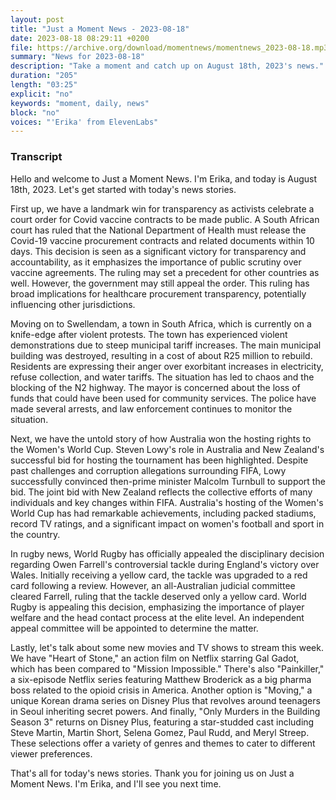 ```yaml
---
layout: post
title: "Just a Moment News - 2023-08-18"
date: 2023-08-18 08:29:11 +0200
file: https://archive.org/download/momentnews/momentnews_2023-08-18.mp3
summary: "News for 2023-08-18"
description: "Take a moment and catch up on August 18th, 2023's news."
duration: "205"
length: "03:25"
explicit: "no"
keywords: "moment, daily, news"
block: "no"
voices: "'Erika' from ElevenLabs"
---
```


### Transcript

Hello and welcome to Just a Moment News. I'm Erika, and today is August 18th, 2023. Let's get started with today's news stories.

First up, we have a landmark win for transparency as activists celebrate a court order for Covid vaccine contracts to be made public. A South African court has ruled that the National Department of Health must release the Covid-19 vaccine procurement contracts and related documents within 10 days. This decision is seen as a significant victory for transparency and accountability, as it emphasizes the importance of public scrutiny over vaccine agreements. The ruling may set a precedent for other countries as well. However, the government may still appeal the order. This ruling has broad implications for healthcare procurement transparency, potentially influencing other jurisdictions. 

Moving on to Swellendam, a town in South Africa, which is currently on a knife-edge after violent protests. The town has experienced violent demonstrations due to steep municipal tariff increases. The main municipal building was destroyed, resulting in a cost of about R25 million to rebuild. Residents are expressing their anger over exorbitant increases in electricity, refuse collection, and water tariffs. The situation has led to chaos and the blocking of the N2 highway. The mayor is concerned about the loss of funds that could have been used for community services. The police have made several arrests, and law enforcement continues to monitor the situation.

Next, we have the untold story of how Australia won the hosting rights to the Women's World Cup. Steven Lowy's role in Australia and New Zealand's successful bid for hosting the tournament has been highlighted. Despite past challenges and corruption allegations surrounding FIFA, Lowy successfully convinced then-prime minister Malcolm Turnbull to support the bid. The joint bid with New Zealand reflects the collective efforts of many individuals and key changes within FIFA. Australia's hosting of the Women's World Cup has had remarkable achievements, including packed stadiums, record TV ratings, and a significant impact on women's football and sport in the country.

In rugby news, World Rugby has officially appealed the disciplinary decision regarding Owen Farrell's controversial tackle during England's victory over Wales. Initially receiving a yellow card, the tackle was upgraded to a red card following a review. However, an all-Australian judicial committee cleared Farrell, ruling that the tackle deserved only a yellow card. World Rugby is appealing this decision, emphasizing the importance of player welfare and the head contact process at the elite level. An independent appeal committee will be appointed to determine the matter.

Lastly, let's talk about some new movies and TV shows to stream this week. We have "Heart of Stone," an action film on Netflix starring Gal Gadot, which has been compared to "Mission Impossible." There's also "Painkiller," a six-episode Netflix series featuring Matthew Broderick as a big pharma boss related to the opioid crisis in America. Another option is "Moving," a unique Korean drama series on Disney Plus that revolves around teenagers in Seoul inheriting secret powers. And finally, "Only Murders in the Building Season 3" returns on Disney Plus, featuring a star-studded cast including Steve Martin, Martin Short, Selena Gomez, Paul Rudd, and Meryl Streep. These selections offer a variety of genres and themes to cater to different viewer preferences.

That's all for today's news stories. Thank you for joining us on Just a Moment News. I'm Erika, and I'll see you next time.
